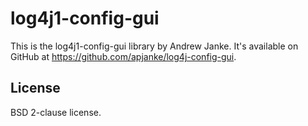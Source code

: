 log4j1-config-gui
=========================

This is the log4j1-config-gui library by Andrew Janke. It's available on GitHub at https://github.com/apjanke/log4j-config-gui.

##  License

BSD 2-clause license.
